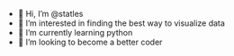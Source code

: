 - 👋 Hi, I’m @statles
- 👀 I’m interested in finding the best way to visualize data
- 🌱 I’m currently learning python
- 💞️ I’m looking to become a better coder

<!---
statles/statles is a ✨ special ✨ repository because its `README.md` (this file) appears on your GitHub profile.
You can click the Preview link to take a look at your changes.
--->
